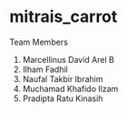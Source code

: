 # mitrais_carrot

Team Members
1.	Marcellinus David Arel B
2.	Ilham Fadhil
3.	Naufal Takbir Ibrahim
4.	Muchamad Khafido Ilzam
5.	Pradipta Ratu Kinasih
